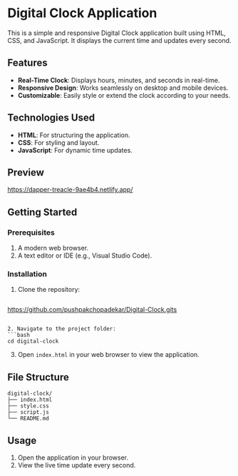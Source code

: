 # Digital Clock Application

This is a simple and responsive Digital Clock application built using HTML, CSS, and JavaScript. It displays the current time and updates every second.

## Features

- **Real-Time Clock**: Displays hours, minutes, and seconds in real-time.
- **Responsive Design**: Works seamlessly on desktop and mobile devices.
- **Customizable**: Easily style or extend the clock according to your needs.

## Technologies Used

- **HTML**: For structuring the application.
- **CSS**: For styling and layout.
- **JavaScript**: For dynamic time updates.

## Preview

https://dapper-treacle-9ae4b4.netlify.app/

## Getting Started

### Prerequisites

1. A modern web browser.
2. A text editor or IDE (e.g., Visual Studio Code).

### Installation

1. Clone the repository:
   ```bash   
https://github.com/pushpakchopadekar/Digital-Clock.gits
   ```

2. Navigate to the project folder:
   ```bash
   cd digital-clock
   ```

3. Open `index.html` in your web browser to view the application.

## File Structure

```
digital-clock/
├── index.html
├── style.css
├── script.js
└── README.md
```

## Usage

1. Open the application in your browser.
2. View the live time update every second.





